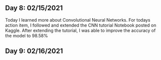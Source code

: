 ## Day 8: 02/15/2021

 Today I learned more about Convolutional Neural Networks. For todays action item, I followed and
 extended the CNN tutorial Notebook posted on Kaggle. After extending the tutorial, I was able 
 to improve the accuracy of the model to 98.58% 

## Day 9: 02/16/2021
